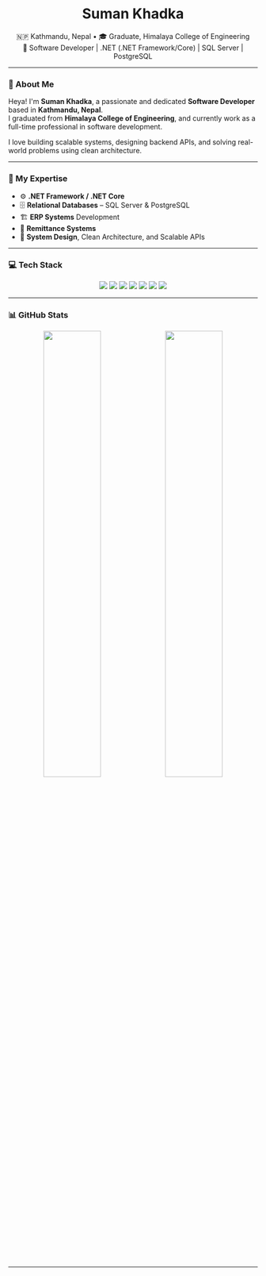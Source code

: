 <h1 align="center">
  <b>Suman Khadka</b>
</h1>

<div align="center">

🇳🇵 Kathmandu, Nepal • 🎓 Graduate, Himalaya College of Engineering  
💼 Software Developer | .NET (.NET Framework/Core) | SQL Server | PostgreSQL

</div>

---

### 👋 About Me

Heya! I'm **Suman Khadka**, a passionate and dedicated **Software Developer** based in **Kathmandu, Nepal**.  
I graduated from **Himalaya College of Engineering**, and currently work as a full-time professional in software development.

I love building scalable systems, designing backend APIs, and solving real-world problems using clean architecture.

---

### 🧠 My Expertise

- ⚙️ **.NET Framework / .NET Core**
- 🗄️ **Relational Databases** – SQL Server & PostgreSQL
- 🏗️ **ERP Systems** Development
- 💸 **Remittance Systems**
- 🧱 **System Design**, Clean Architecture, and Scalable APIs

---

### 💻 Tech Stack

<div align="center">
  <img src="https://img.shields.io/badge/-C%23-68217A?style=for-the-badge&logo=csharp&logoColor=white" />
  <img src="https://img.shields.io/badge/-.NET-512BD4?style=for-the-badge&logo=dotnet&logoColor=white" />
  <img src="https://img.shields.io/badge/-SQL_Server-CC2927?style=for-the-badge&logo=microsoftsqlserver&logoColor=white" />
  <img src="https://img.shields.io/badge/-PostgreSQL-336791?style=for-the-badge&logo=postgresql&logoColor=white" />
  <img src="https://img.shields.io/badge/-JavaScript-F7DF1E?style=for-the-badge&logo=javascript&logoColor=black" />
  <img src="https://img.shields.io/badge/-HTML-E44D26?style=for-the-badge&logo=html5&logoColor=white" />
  <img src="https://img.shields.io/badge/-CSS-1572B6?style=for-the-badge&logo=css3&logoColor=white" />
</div>

---

### 📊 GitHub Stats

<p align="center">
  <img width="48%" src="https://github-readme-stats.vercel.app/api?username=khadka-suman&show_icons=true&theme=gruvbox&hide_border=true" />
  <img width="48%" src="https://github-readme-streak-stats.herokuapp.com/?user=khadka-suman&theme=gruvbox&hide_border=true" />
</p>

---

